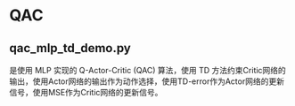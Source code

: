 # QAC

## qac_mlp_td_demo.py 
是使用 MLP 实现的 Q-Actor-Critic (QAC) 算法，使用 TD 方法约束Critic网络的输出，使用Actor网络的输出作为动作选择，使用TD-error作为Actor网络的更新信号，使用MSE作为Critic网络的更新信号。
